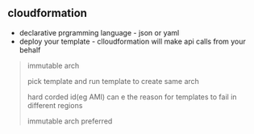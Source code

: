 ## cloudformation

- declarative prgramming language - json or yaml
- deploy your template - clloudformation will make api calls from your behalf

> immutable arch
>
> pick template and run template to create same arch
>
> hard corded id(eg AMI) can e the reason for templates to fail in different regions
>
> immutable arch preferred